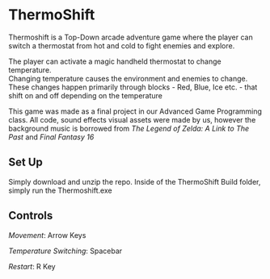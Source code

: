 # ThermoShift
 
Thermoshift is a Top-Down arcade adventure game where the player can switch a thermostat from hot and cold to fight enemies and explore.  

The player can activate a magic handheld thermostat to change temperature.  
Changing temperature causes the environment and enemies to change. These changes happen primarily through blocks - Red, Blue, Ice etc. - that shift on and off depending on the temperature 

This game was made as a final project in our Advanced Game Programming class. 
All code, sound effects visual assets were made by us, however the background music is borrowed from _The Legend of Zelda: A Link to The Past_ and  _Final Fantasy 16_

## Set Up 
Simply download and unzip the repo. Inside of the ThermoShift Build folder, simply run the Thermoshift.exe

## Controls 
_Movement_: Arrow Keys 

_Temperature Switching_: Spacebar 

_Restart_: R Key
